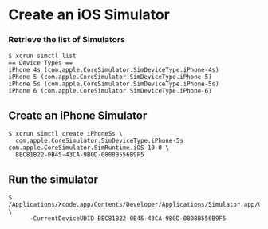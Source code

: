 # Create an iOS Simulator

### Retrieve the list of Simulators
```
$ xcrun simctl list
== Device Types ==
iPhone 4s (com.apple.CoreSimulator.SimDeviceType.iPhone-4s)
iPhone 5 (com.apple.CoreSimulator.SimDeviceType.iPhone-5)
iPhone 5s (com.apple.CoreSimulator.SimDeviceType.iPhone-5s)
iPhone 6 (com.apple.CoreSimulator.SimDeviceType.iPhone-6)
```

## Create an iPhone Simulator
```
$ xcrun simctl create iPhone5s \
  com.apple.CoreSimulator.SimDeviceType.iPhone-5s com.apple.CoreSimulator.SimRuntime.iOS-10-0 \
  BEC81B22-0B45-43CA-9B0D-0808B556B9F5
```

## Run the simulator
```
$ /Applications/Xcode.app/Contents/Developer/Applications/Simulator.app/Contents/MacOS/Simulator \
      -CurrentDeviceUDID BEC81B22-0B45-43CA-9B0D-0808B556B9F5
```
